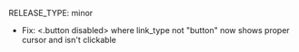 RELEASE_TYPE: minor

- Fix: <.button disabled> where link_type not "button" now shows proper cursor and isn't clickable
